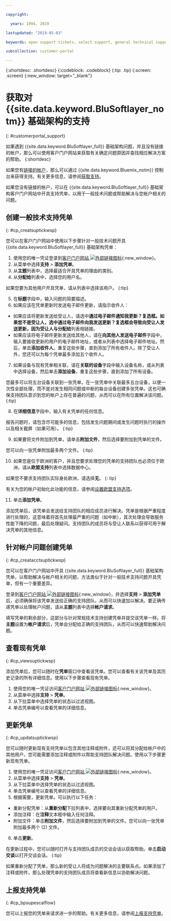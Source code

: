 ```yaml
---

copyright:

  years: 1994, 2019

lastupdated: "2019-05-03"

keywords: open support tickets, select support, general technical support ticket

subcollection: customer-portal

---
```


{:shortdesc: .shortdesc}
{:codeblock: .codeblock}
{:tip: .tip}
{:screen: .screen}
{:new_window: target="_blank"}


# 获取对 {{site.data.keyword.BluSoftlayer_notm}} 基础架构的支持
{: #customerportal_support}

如果遇到 {{site.data.keyword.BluSoftlayer_full}} 基础架构问题，并且没有链接的帐户，那么可以使用客户门户网站来获取有关确定问题原因并查找相应解决方案的帮助。
{:shortdesc}

如果您有[链接的帐户](/docs/account?topic=account-unifyingaccounts#link_user_account)，那么可以通过 {{site.data.keyword.Bluemix_notm}} 控制台来获得支持。有关更多信息，请参阅[获取支持](/docs/get-support?topic=get-support-getting-customer-support#getting-customer-support)。


如果您没有链接的帐户，可以在 {{site.data.keyword.BluSoftlayer_full}} 基础架构客户门户网站中开具支持凭单，以用于一般技术问题或帮助解决与您帐户相关的问题。

## 创建一般技术支持凭单
{: #cp_creatsuptickwsp}

您可以在客户门户网站中使用以下步骤针对一般技术问题开具 {{site.data.keyword.BluSoftlayer_full}} 基础架构凭单：

1. 使用您的唯一凭证登录到[客户门户网站 ![外部链接图标](../icons/launch-glyph.svg)](https://control.softlayer.com/){:new_window}。
2. 从菜单中选择**支持** > **添加凭单**。
3. 从**主题**列表中，选择最适合开具凭单的理由的类别。
4. 从**分配给**列表中，选择您的用户名。<br/>

  如果您要为其他用户开具凭单，请从列表中选择该用户。
  {:tip}

5. 在**标题**字段中，输入问题的简要描述。
6. 如果应该在凭单更新时发送电子邮件更新，请指示收件人：
  * 如果应该将更新发送给受让人，请选中**通过电子邮件通知我更新？**复选框。如果您不是受让人，选中**通过电子邮件向我发送更新？**复选框会导致向受让人发送更新，因为受让人与**分配给**列表相链接。
  * 如果应该将电子邮件更新发送给其他人，请在**向其他人发送电子邮件**字段中，输入要接收更新的用户的电子邮件地址，或者从列表中选择电子邮件地址。然后，单击**添加收件人**。重复这些步骤，直到添加了所有收件人。除了受让人外，您还可以为每个凭单最多添加五个收件人。
7. 如果设备与现有凭单相关联，请在**关联的设备**字段中输入设备名称，或从列表中选择设备，然后单击**添加设备**。重复这些步骤，直到添加了所有设备。

  您最多可以将五台设备关联到一张凭单。在一张凭单中关联最多五台设备，以便一次性全部处理，而不是对发生相同问题或中断的每台设备创建多张凭单。这也可确保支持团队意识到您的帐户上存在普遍的问题，从而可以在所有位置解决该问题。
{:tip}

8. 在**详细信息**字段中，输入有关凭单的任何信息。

  报告问题时，请包含尽可能多的信息，包括发生问题期间或发生问题时执行的操作以及相关截屏（如果可用）。
  {:tip}

9. 如果要将文件附加到凭单，请单击**附加文件**，然后选择要附加到凭单的文件。

  您可以向一张凭单附加最多两个文件。
  {:tip}

10. 如果您是位于欧洲的客户，并且您要求处理您的凭单的支持团队也必须位于欧洲，请从**欧盟支持**列表中选择数据中心。

  如果您不要求支持团队实际身处欧洲，请选择**无**。
  {: tip}

  有关为您的帐户初始化此功能的信息，请参阅[设置欧盟支持选项](/docs/customer-portal?topic=customer-portal-cp_seteusupported#cp_seteusupported)。

11. 单击**添加凭单**。

添加凭单后，该凭单会发送给支持团队的相应成员进行解决。凭单是根据严重程度进行处理的，这意味着将首先处理最严重的问题（如中断），其次处理会导致服务性能下降的问题，最后处理疑问。支持团队的成员将与受让人联系以获得可用于解决凭单的其他信息。

## 针对帐户问题创建凭单
{: #cp_creatacctsuptickwsp}

您可以在客户门户网站中开具 {{site.data.keyword.BluSoftlayer_full}} 基础架构凭单，以帮助解决与帐户相关的问题，方法类似于针对一般技术支持问题开具凭单，但有一个重要差异。  

登录到[客户门户网站 ![外部链接图标](../icons/launch-glyph.svg)](https://control.softlayer.com/){:new_window}，并选择**支持** > **添加凭单**后，必须确保将该凭单发送给正确的支持团队，从而可以快速加以解决。要正确传递凭单以处理帐户问题，请从**主题**列表中选择**帐户请求**。

填写凭单的剩余部分，这部分与针对常规技术支持创建凭单并提交该凭单一样。将**主题**设置为**帐户请求**后，凭单会分配给正确的支持团队，从而可以快速帮助解决问题。

## 查看现有凭单
{: #cp_viewsuptickwsp}

添加凭单后，您可以随时在**凭单**窗口中查看该凭单。您可以查看有关该凭单及其历史记录的所有详细信息。使用以下步骤查看现有凭单。

1. 使用您的唯一凭证访问[客户门户网站 ![外部链接图标](../icons/launch-glyph.svg)](https://control.softlayer.com/){:new_window}。
2. 从菜单中选择**支持** > **凭单**。
3. 从下拉菜单中选择凭单的状态以过滤视图。
4. 单击凭单编号以查看凭单的详细信息。

## 更新凭单
{: #cp_updatsuptickwsp}

您可以随时更新现有支持凭单以包含其他注释或附件，还可以将其分配给帐户中的其他用户。您可能需要添加注释或附件以帮助支持团队解决问题。使用以下步骤更新现有凭单。

1. 使用您的唯一凭证访问[客户门户网站 ![外部链接图标](../icons/launch-glyph.svg)](https://control.softlayer.com/){:new_window}。
2. 从菜单中选择**支持** > **凭单**。
3. 从下拉菜单中选择凭单的状态以过滤视图。
4. 单击凭单编号以查看凭单的详细信息。
5. 根据需要，更新凭单。可以执行以下任务：
  * 重新分配凭单：从**重新分配**下拉列表中，选择要向其重新分配凭单的用户。   
  * 添加注释：在**注释**文本框中输入任何注释。
  * 附加文件：单击**附加文件**，然后选择要附加到凭单的文件。您可以向一张凭单附加最多两个 (2) 文件。
6. 单击**更新**。

  在更新过程中，您可以随时打开与支持团队成员的交谈会话以获取帮助。单击**启动交谈**以打开交谈会话。
  {:tip}

如果重新分配了凭单，那么新的受让人将成为问题解决的主要联系点。如果添加了注释或附件，那么处理凭单的支持团队成员将查看新信息以协助解决问题。

## 上报支持凭单
{: #cp_bpsupescalflow}

您可以上报您的凭单来请求进一步的帮助。有关更多信息，请参阅[上报支持凭单](/docs/get-support?topic=get-support-escalation#escalation)。
